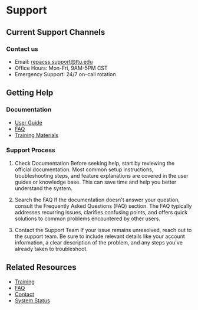 # Support

## Current Support Channels

### Contact us
- Email: repacss.support@ttu.edu
- Office Hours: Mon-Fri, 9AM-5PM CST
- Emergency Support: 24/7 on-call rotation

## Getting Help

### Documentation
- [User Guide](../quick-links/getting-started.md)
- [FAQ](faq.md)
- [Training Materials](training.md)

### Support Process

1. Check Documentation
Before seeking help, start by reviewing the official documentation. Most common setup instructions, troubleshooting steps, and feature explanations are covered in the user guides or knowledge base. This can save time and help you better understand the system.

2. Search the FAQ
If the documentation doesn't answer your question, consult the Frequently Asked Questions (FAQ) section. The FAQ typically addresses recurring issues, clarifies confusing points, and offers quick solutions to common problems encountered by other users.

3. Contact the Support Team
If your issue remains unresolved, reach out to the support team. Be sure to include relevant details like your account information, a clear description of the problem, and any steps you've already taken to troubleshoot.


## Related Resources
- [Training](training.md)
- [FAQ](faq.md)
- [Contact](contact.md)
- [System Status](system-status.md)
